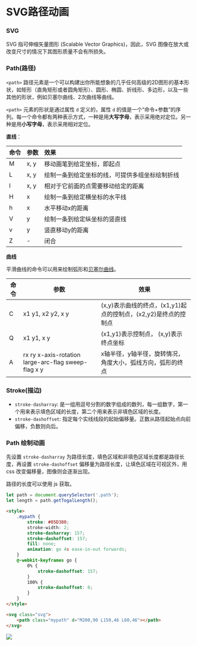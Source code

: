 # SVG路径动画

### SVG

SVG 指可伸缩矢量图形 (Scalable Vector Graphics)，因此，SVG 图像在放大或改变尺寸的情况下其图形质量不会有所损失。

### Path(路径)

`<path>` 路径元素是一个可以构建出你所能想象的几乎任何高级的2D图形的基本形状，如矩形（直角矩形或者圆角矩形）、圆形、椭圆、折线形、多边形，以及一些其他的形状，例如贝塞尔曲线、2次曲线等曲线。

`<path>` 元素的形状是通过属性 `d` 定义的，属性 `d` 的值是一个“命令+参数”的序列。每一个命令都有两种表示方式，一种是用**大写字母**，表示采用绝对定位。另一种是用**小写字母**，表示采用相对定位。

**直线**：

| 命令 | 参数 | 效果                                           |
| :--- | :--- | :--------------------------------------------- |
| M    | x, y | 移动画笔到给定坐标，即起点                     |
| L    | x, y | 绘制一条到给定坐标的线，可提供多组坐标绘制折线 |
| l    | x, y | 相对于它前面的点需要移动给定的距离                    |
| H    | x    | 绘制一条到给定横坐标的水平线                   |
| h    | x    | 水平移动x的距离                   |
| V    | y    | 绘制一条到给定纵坐标的竖直线                   |
| v    | y    | 竖直移动y的距离                         |
| Z    | -    | 闭合                                           |

**曲线**

平滑曲线的命令可以用来绘制弧形和[贝塞尔曲线](http://en.wikipedia.org/wiki/B%C3%A9zier_curve)。

| 命令 | 参数                                                | 效果                                                         |
| ---- | --------------------------------------------------- | ------------------------------------------------------------ |
| C    | x1 y1, x2 y2, x y                                   | (x,y)表示曲线的终点，(x1,y1)起点的控制点，(x2,y2)是终点的控制点 |
| Q    | x1 y1, x y                                          | (x1,y1)表示控制点， (x,y)表示终点坐标                        |
| A    | rx ry x-axis-rotation large-arc-flag sweep-flag x y | x轴半径，y轴半径，旋转情况，角度大小，弧线方向，弧形的终点   |

### Stroke(描边)

+ `stroke-dasharray`: 是一组用逗号分割的数字组成的数列，每一组数字，第一个用来表示填色区域的长度，第二个用来表示非填色区域的长度。
+ `stroke-dashoffset`: 指定每个实线线段的起始偏移量。正数从路径起始点向前偏移，负数则向后。

### Path 绘制动画

先设置 `stroke-dasharray` 为路径长度，填色区域和非填色区域长度都是路径长度，再设置 `stroke-dashoffset` 偏移量为路径长度，让填色区域在可视区外，用 css 改变偏移量，图像则会逐渐出现。

路径的长度可以使用 js 获取。

```js
let path = document.querySelector('.path');
let length = path.getTogalLength();
```

```	html
<style>
    .mypath {
        stroke: #05D380;
        stroke-width: 2;
        stroke-dasharray: 157;
        stroke-dashoffset: 157;
        fill: none;
     	animation: go 4s ease-in-out forwards;
    }
    @-webkit-keyframes go {
        0% {
            stroke-dashoffset: 157;
        }
        100% {
            stroke-dashoffset: 0;
        }
    }
</style>

<svg class="svg">
    <path class="mypath" d="M200,90 L150,46 L60,46"></path>
</svg>
```

![](http://ww3.sinaimg.cn/large/006y8mN6gy1g78hqcoub2g308c036mxl.gif)





























